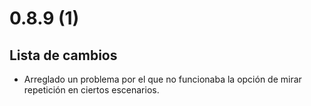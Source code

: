 # 0.8.9 (1)

## Lista de cambios

- Arreglado un problema por el que no funcionaba la opción de mirar repetición en ciertos escenarios.
